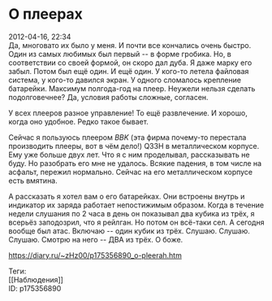 О плеерах
==========

   
 2012-04-16, 22:34   
  Да, многовато их было у меня. И почти все кончались очень быстро. Один из самых любимых был первый -- в форме гробика. Но, в соответствии со своей формой, он скоро дал дуба. Я даже марку его забыл. Потом был ещё один. И ещё один. У кого-то летела файловая система, у кого-то давился экран. У одного сломалось крепление батарейки. Максимум полгода-год на плеер. Неужели нельзя сделать подолговечнее? Да, условия работы сложные, согласен.   
   
 У всех плееров разное управление! То ещё развлечение. И хорошо, когда оно удобное. Редко такое бывает.   
   
 Сейчас я пользуюсь плеером  *BBK*  (эта фирма почему-то перестала производить плееры, вот в чём дело!) Q33H в металлическом корпусе. Ему уже больше двух лет. Что я с ним проделывал, рассказывать не буду. Но разобрать его мне не удалось. Всякие падения, в том числе на асфальт, пережил нормально. Сейчас на его металлическом корпусе есть вмятина.   
   
 А рассказать я хотел вам о его батарейках. Они встроены внутрь и индикатор их заряда работает непостижимым образом. Когда в течение недели слушания по 2 часа в день он показывал два кубика из трёх, я всерьёз заподозрил, что я рейлган. Но потом он всё-таки сел. А сегодня вообще был атас. Включаю -- один кубик из трёх. Слушаю. Слушаю. Слушаю. Смотрю на него -- ДВА из трёх. О боже.   
    
 <https://diary.ru/~zHz00/p175356890_o-pleerah.htm>   
   
 Теги:   
 [[Наблюдения]]   
 ID: p175356890